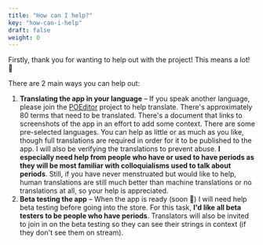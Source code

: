 ```yaml
---
title: "How can I help?"
key: "how-can-i-help"
draft: false
weight: 0
---
```


Firstly, thank you for wanting to help out with the project! This means a lot! 🙏 

There are 2 main ways you can help out:

1. **Translating the app in your language** – If you speak another language, please join the [POEditor](https://poeditor.com/join/project/ETAZEOvdg4) project to help translate. There's approximately 80 terms that need to be translated. There's a document that links to screenshots of the app in an effort to add some context. There are some pre-selected languages. You can help as little or as much as you like, though full translations are required in order for it to be published to the app. I will also be verifying the translations to prevent abuse. **I especially need help from people who have or used to have periods as they will be most familiar with colloquialisms used to talk about periods**. Still, if you have never menstruated but would like to help, human translations are still much better than machine translations or no translations at all, so your help is appreciated.
2. **Beta testing the app** – When the app is ready (soon 🤞) I will need help beta testing before going into the store. For this task, **I'd like all beta testers to be people who have periods**. Translators will also be invited to join in on the beta testing so they can see their strings in context (if they don't see them on stream).
